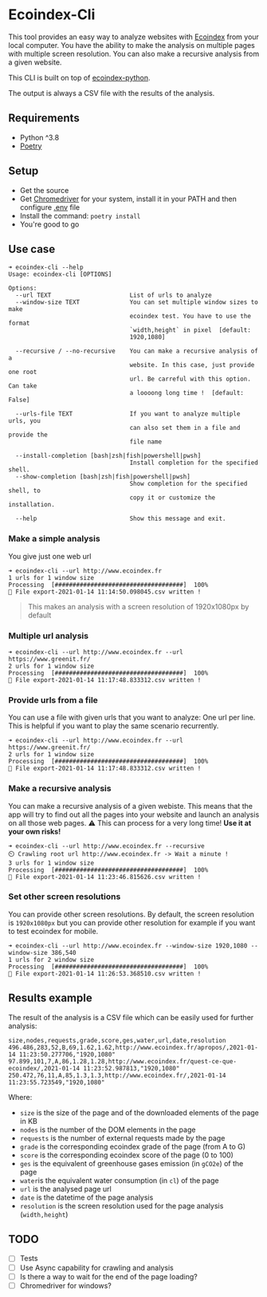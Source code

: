 # Ecoindex-Cli

This tool provides an easy way to analyze websites with [Ecoindex](http://www.ecoindex.fr) from your local computer. You have the ability to make the analysis on multiple pages with multiple screen resolution. You can also make a recursive analysis from a given website.

This CLI is built on top of [ecoindex-python](https://pypi.org/project/ecoindex/).

The output is always a CSV file with the results of the analysis.

## Requirements

- Python ^3.8
- [Poetry](https://python-poetry.org/)

## Setup

- Get the source
- Get [Chromedriver](https://chromedriver.chromium.org/downloads) for your system, install it in your PATH and then configure [.env](.env) file
- Install the command: `poetry install`
- You're good to go

## Use case

```
➜ ecoindex-cli --help
Usage: ecoindex-cli [OPTIONS]

Options:
  --url TEXT                      List of urls to analyze
  --window-size TEXT              You can set multiple window sizes to make
                                  ecoindex test. You have to use the format
                                  `width,height` in pixel  [default:
                                  1920,1080]

  --recursive / --no-recursive    You can make a recursive analysis of a
                                  website. In this case, just provide one root
                                  url. Be carreful with this option. Can take
                                  a loooong long time !  [default: False]

  --urls-file TEXT                If you want to analyze multiple urls, you
                                  can also set them in a file and provide the
                                  file name

  --install-completion [bash|zsh|fish|powershell|pwsh]
                                  Install completion for the specified shell.
  --show-completion [bash|zsh|fish|powershell|pwsh]
                                  Show completion for the specified shell, to
                                  copy it or customize the installation.

  --help                          Show this message and exit.
```

### Make a simple analysis

You give just one web url

```shell
➜ ecoindex-cli --url http://www.ecoindex.fr
1 urls for 1 window size
Processing  [####################################]  100%
🙌️ File export-2021-01-14 11:14:50.098045.csv written !
```

> This makes an analysis with a screen resolution of 1920x1080px by default

### Multiple url analysis

```shell
➜ ecoindex-cli --url http://www.ecoindex.fr --url https://www.greenit.fr/
2 urls for 1 window size
Processing  [####################################]  100%
🙌️ File export-2021-01-14 11:17:48.833312.csv written !
```

### Provide urls from a file

You can use a file with given urls that you want to analyze: One url per line. This is helpful if you want to play the same scenario recurrently.

```shell
➜ ecoindex-cli --url http://www.ecoindex.fr --url https://www.greenit.fr/
2 urls for 1 window size
Processing  [####################################]  100%
🙌️ File export-2021-01-14 11:17:48.833312.csv written !
```

### Make a recursive analysis

You can make a recursive analysis of a given webiste. This means that the app will try to find out all the pages into your website and launch an analysis on all those web pages. ⚠️ This can process for a very long time! **Use it at your own risks!**

```shell
➜ ecoindex-cli --url http://www.ecoindex.fr --recursive
⏲️ Crawling root url http://www.ecoindex.fr -> Wait a minute !
3 urls for 1 window size
Processing  [####################################]  100%
🙌️ File export-2021-01-14 11:23:46.815626.csv written !
```

### Set other screen resolutions

You can provide other screen resolutions. By default, the screen resolution is `1920x1080px` but you can provide other resolution for example if you want to test ecoindex for mobile.

```shell
➜ ecoindex-cli --url http://www.ecoindex.fr --window-size 1920,1080 --window-size 386,540
1 urls for 2 window size
Processing  [####################################]  100%
🙌️ File export-2021-01-14 11:26:53.368510.csv written !
```

## Results example

The result of the analysis is a CSV file which can be easily used for further analysis:

```csv
size,nodes,requests,grade,score,ges,water,url,date,resolution
496.486,283,52,B,69,1.62,1.62,http://www.ecoindex.fr/apropos/,2021-01-14 11:23:50.277706,"1920,1080"
97.899,101,7,A,86,1.28,1.28,http://www.ecoindex.fr/quest-ce-que-ecoindex/,2021-01-14 11:23:52.987813,"1920,1080"
250.472,76,11,A,85,1.3,1.3,http://www.ecoindex.fr/,2021-01-14 11:23:55.723549,"1920,1080"
```

Where:
- `size` is the size of the page and of the downloaded elements of the page in KB
- `nodes` is the number of the DOM elements in the page
- `requests` is the number of external requests made by the page
- `grade` is the corresponding ecoindex grade of the page (from A to G)
- `score` is the corresponding ecoindex score of the page (0 to 100)
- `ges` is the equivalent of greenhouse gases emission (in `gCO2e`) of the page
- `water`is the equivalent water consumption (in `cl`) of the page
- `url` is the analysed page url
- `date` is the datetime of the page analysis
- `resolution` is the screen resolution used for the page analysis (`width,height`)

## TODO

- [ ] Tests
- [ ] Use Async capability for crawling and analysis
- [ ] Is there a way to wait for the end of the page loading?
- [ ] Chromedriver for windows?
